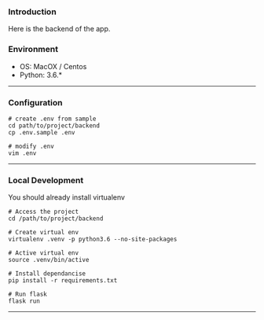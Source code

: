 ### Introduction

Here is the backend of the app.

### Environment

- OS: MacOX / Centos
- Python: 3.6.*

---

### Configuration

```shell
# create .env from sample
cd path/to/project/backend
cp .env.sample .env

# modify .env
vim .env
```

---

### Local Development

You should already install virtualenv

```shell
# Access the project
cd /path/to/project/backend

# Create virtual env
virtualenv .venv -p python3.6 --no-site-packages

# Active virtual env
source .venv/bin/active

# Install dependancise
pip install -r requirements.txt

# Run flask 
flask run
```

---